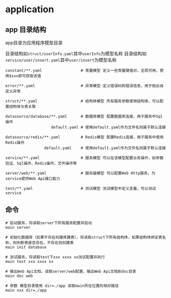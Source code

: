 # application

## app 目录结构

app目录为应用程序模型目录

目录结构如`struct/userInfo.yaml`其中`userInfo`为模型名称
目录结构如`service/user/insert.yaml`其中`user/insert`为模型名称

``` shell
constant/**.yaml                 # 常量模型 定义一些常量键值对，全局可用，使用$xxx即可获取该值

error/**.yaml                    # 异常模型 定义错误码和错误信息，用于抛出自定义异常

struct/**.yaml                   # 结构体模型 所有服务参数使用结构体，可以配置结构体与表关联

datasource/database/**.yaml      # 数据库模型 配置数据库连接，用于服务中Sql操作 
                    default.yaml # 使用default.yaml作为文件名则属于默认连接

datasource/redis/**.yaml         # Redis模型 配置Redis连接，用于服务中使用Redis操作
                 default.yaml    # 使用default.yaml作为文件名则属于默认连接

service/**.yaml                  # 服务模型 可以在该模型配置业务操作，如参数验证、Sql操作、Redis操作、文件操作等

server/web/**.yaml               # 服务器模型 可以配置Web Http服务，为service提供Web Api接口能力

test/**.yaml                     # 测试模型 测试模型中定义变量，可以测试service

```

## 命令

``` shell
# 启动服务，将读取server下所有服务配置并启动
main server

# 初始化数据库（如果不存在则建库建表），将读取struct下所有结构体，如果结构体绑定表名称，则判断表是否存在，不存在则创建表
main init database

# 测试服务，将读取test下xxx xxxx xx测试配置并执行
main test xxx xxxx xx

# 输出Web Api文档，读取server/web配置，输出Web Api文档到doc目录
main doc web

# 参数 模型目录使用 dir=./app 读取main所在位置的相对路径
main xxx dir=./app

```